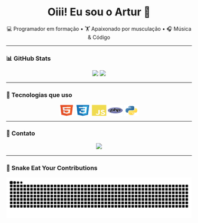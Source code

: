 <h1 align="center">Oiii! Eu sou o Artur 👋</h1>

<p align="center">
  💻 Programador em formação • 🏋️ Apaixonado por musculação • 🎧 Música & Código
</p>

---

### 📊 GitHub Stats

<div align="center">
  <img height="180em" src="https://github-readme-stats.vercel.app/api?username=ArturBrunoD&show_icons=true&theme=radical&hide_border=true&count_private=true"/>
  <img height="180em" src="https://github-readme-stats.vercel.app/api/top-langs/?username=ArturBrunoD&layout=compact&langs_count=7&theme=radical&hide_border=true"/>
</div>

---

### 🧠 Tecnologias que uso

<div style="display: inline_block" align="center">
  <img align="center" alt="HTML" height="30" width="40" src="https://raw.githubusercontent.com/devicons/devicon/master/icons/html5/html5-original.svg">
  <img align="center" alt="CSS" height="30" width="40" src="https://raw.githubusercontent.com/devicons/devicon/master/icons/css3/css3-original.svg">
  <img align="center" alt="JS" height="30" width="40" src="https://raw.githubusercontent.com/devicons/devicon/master/icons/javascript/javascript-plain.svg">
  <img align="center" alt="PHP" height="30" width="40" src="https://raw.githubusercontent.com/devicons/devicon/master/icons/php/php-original.svg">
  <img align="center" alt="Python" height="30" width="40" src="https://raw.githubusercontent.com/devicons/devicon/master/icons/python/python-original.svg">
</div>

---

### 📲 Contato

<div align="center">
  <a href="https://www.instagram.com/oartur542/" target="_blank">
    <img src="https://img.shields.io/badge/-Instagram-E4405F?style=for-the-badge&logo=instagram&logoColor=white" />
  </a>
</div>

---

### 🐍 Snake Eat Your Contributions

<div align="center">
  <img src="https://raw.githubusercontent.com/ArturBrunoD/ArturBrunoD/output/github-contribution-grid-snake.svg" alt="snake eating contributions">
</div>


